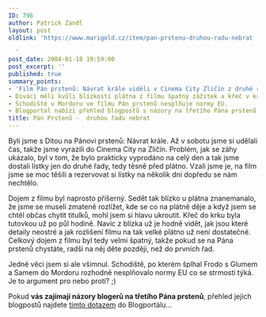 ```yaml
---
ID: 796
author: Patrick Zandl
layout: post
oldlink: 'https://www.marigold.cz/item/pan-prstenu-druhou-radu-nebrat

  '
post_date: 2004-01-18 19:59:00
post_excerpt: ''
published: true
summary_points:
- 'Film Pán prstenů: Návrat krále viděli v Cinema City Zličín z druhé řady.'
- Diváci měli kvůli blízkosti plátna z filmu špatný zážitek a křeč v krku.
- Schodiště v Mordoru ve filmu Pán prstenů nesplňuje normy EU.
- Blogportal nabízí přehled blogpostů s názory na třetího Pána prstenů.
title: Pán Prstenů -  druhou řadu nebrat
---
```


<p>
Byli jsme s Ditou na Pánovi prstenů: Návrat krále. Až v sobotu jsme si udělali čas, takže jsme vyrazili do Cinema City na Zličín. Problém, jak se záhy ukázalo, byl v tom, že bylo prakticky vyprodáno na celý den a tak jsme dostali lístky jen do druhé řady, tedy těsně před plátno. Vzali jsme je, na film jsme se moc těšili a rezervovat si lístky na několik dní dopředu se nám nechtělo. </p>

<p>
Dojem z filmu byl naprosto příšerný. Sedět tak blízko u plátna znanemanalo, že jsme se museli zmateně rozlížet, kde se co na plátně děje a když jsem se chtěl občas chytit titulků, mohl jsem si hlavu ukroutit. Křeč do krku byla tutovkou už po půl hodině.&#160;Navíc z blízka už je hodně vidět, jak jsou které detaily neostré a jak rozlišení filmu na tak velké plátno už není dostatečné. Celkový dojem z filmu byl tedy velmi špatný, takže pokud se na Pána prstenů chystáte, radši na něj děte později, než do prvních řad. </p>

<p>
Jedné věci jsem si ale všimnul. Schodiště, po kterém šplhal Frodo s Glumem a Samem do Mordoru rozhodně nesplňovalo normy EU co se strmosti týká. Je to argument pro nebo proti? ;)</p>

<p>
Pokud <STRONG>vás zajímají názory blogerů na třetího&#160;Pána prstenů</STRONG>, přehled jejich blogpostů najdete <A href="http://blogportal.hlava.net/index2.php?go=globalrss&amp;kwsearchrss=prstenů" target=_blank>tímto dotazem</A> do Blogportálu...</p>